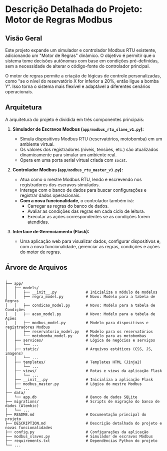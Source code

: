 # Descrição Detalhada do Projeto: Motor de Regras Modbus

## Visão Geral

Este projeto expande um simulador e controlador Modbus RTU existente, adicionando um "Motor de Regras" dinâmico. O objetivo é permitir que o sistema tome decisões autônomas com base em condições pré-definidas, sem a necessidade de alterar o código-fonte do controlador principal.

O motor de regras permite a criação de lógicas de controle personalizadas, como "se o nível do reservatório X for inferior a 20%, então ligue a bomba Y". Isso torna o sistema mais flexível e adaptável a diferentes cenários operacionais.

## Arquitetura

A arquitetura do projeto é dividida em três componentes principais:

1.  **Simulador de Escravos Modbus (`app/modbus_rtu_slave_v1.py`):**
    *   Simula dispositivos Modbus RTU (reservatórios, motobomba) em um ambiente virtual.
    *   Os valores dos registradores (níveis, tensões, etc.) são atualizados dinamicamente para simular um ambiente real.
    *   Opera em uma porta serial virtual criada com `socat`.

2.  **Controlador Modbus (`app/modbus_rtu_master_v3.py`):**
    *   Atua como o mestre Modbus RTU, lendo e escrevendo nos registradores dos escravos simulados.
    *   Interage com o banco de dados para buscar configurações e registrar dados operacionais.
    *   **Com a nova funcionalidade**, o controlador também irá:
        *   Carregar as regras do banco de dados.
        *   Avaliar as condições das regras em cada ciclo de leitura.
        *   Executar as ações correspondentes se as condições forem atendidas.

3.  **Interface de Gerenciamento (Flask):**
    *   Uma aplicação web para visualizar dados, configurar dispositivos e, com a nova funcionalidade, gerenciar as regras, condições e ações do motor de regras.

## Árvore de Arquivos

```
.
├── app/
│   ├── models/
│   │   ├── __init__.py             # Inicializa o módulo de modelos
│   │   ├── regra_model.py          # Novo: Modelo para a tabela de Regras
│   │   ├── condicao_model.py       # Novo: Modelo para a tabela de Condições
│   │   ├── acao_model.py           # Novo: Modelo para a tabela de Ações
│   │   ├── modbus_model.py         # Modelo para dispositivos e registradores Modbus
│   │   ├── reservatorio_model.py   # Modelo para os reservatórios
│   │   └── motobomba_model.py      # Modelo para as motobombas
│   ├── services/                   # Lógica de negócios e serviços
│   │   └── ...
│   ├── static/                     # Arquivos estáticos (CSS, JS, imagens)
│   │   └── ...
│   ├── templates/                  # Templates HTML (Jinja2)
│   │   └── ...
│   ├── views/                      # Rotas e views da aplicação Flask
│   │   └── ...
│   ├── __init__.py                 # Inicializa a aplicação Flask
│   ├── modbus_master.py            # Lógica do mestre Modbus
│   └── ...
├── data/
│   └── app.db                      # Banco de dados SQLite
├── migrations/                     # Scripts de migração do banco de dados (Alembic)
│   └── ...
├── README.md                       # Documentação principal do projeto
├── DESCRIPTION.md                  # Descrição detalhada do projeto e novas funcionalidades
├── config.py                       # Configurações da aplicação
├── modbus_slaves.py                # Simulador de escravos Modbus
├── requirements.txt                # Dependências Python do projeto
└── ...
```
